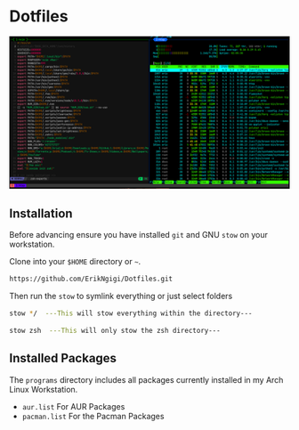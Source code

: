 # Dotfiles

![Arch Linux](./dotfiles.png)

## Installation

Before advancing ensure you have installed ```git``` and GNU ```stow``` on your workstation. 

Clone into your ```$HOME``` directory or ```~```. 

``````bash
https://github.com/ErikNgigi/Dotfiles.git
``````

Then run the ```stow``` to symlink everything or just select folders

``````bash
stow */  ---This will stow everything within the directory---
``````

``````bash
stow zsh  ---This will only stow the zsh directory---
``````

## Installed Packages

The `programs` directory includes all packages currently installed in my Arch Linux Workstation.

- `aur.list` For AUR Packages
- `pacman.list` For the Pacman Packages
